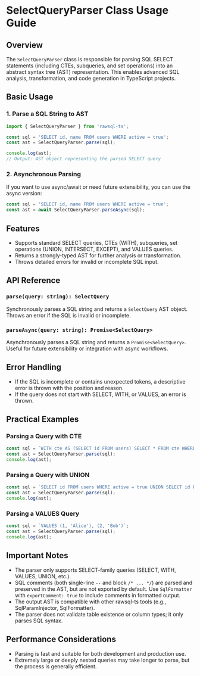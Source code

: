 # SelectQueryParser Class Usage Guide

## Overview

The `SelectQueryParser` class is responsible for parsing SQL SELECT statements (including CTEs, subqueries, and set operations) into an abstract syntax tree (AST) representation. This enables advanced SQL analysis, transformation, and code generation in TypeScript projects.

## Basic Usage

### 1. Parse a SQL String to AST

```typescript
import { SelectQueryParser } from 'rawsql-ts';

const sql = 'SELECT id, name FROM users WHERE active = true';
const ast = SelectQueryParser.parse(sql);

console.log(ast);
// Output: AST object representing the parsed SELECT query
```

### 2. Asynchronous Parsing

If you want to use async/await or need future extensibility, you can use the async version:

```typescript
const sql = 'SELECT id, name FROM users WHERE active = true';
const ast = await SelectQueryParser.parseAsync(sql);
```

## Features

- Supports standard SELECT queries, CTEs (WITH), subqueries, set operations (UNION, INTERSECT, EXCEPT), and VALUES queries.
- Returns a strongly-typed AST for further analysis or transformation.
- Throws detailed errors for invalid or incomplete SQL input.

## API Reference

### `parse(query: string): SelectQuery`
Synchronously parses a SQL string and returns a `SelectQuery` AST object. Throws an error if the SQL is invalid or incomplete.

### `parseAsync(query: string): Promise<SelectQuery>`
Asynchronously parses a SQL string and returns a `Promise<SelectQuery>`. Useful for future extensibility or integration with async workflows.

## Error Handling

- If the SQL is incomplete or contains unexpected tokens, a descriptive error is thrown with the position and reason.
- If the query does not start with SELECT, WITH, or VALUES, an error is thrown.

## Practical Examples

### Parsing a Query with CTE

```typescript
const sql = `WITH cte AS (SELECT id FROM users) SELECT * FROM cte WHERE id > 10`;
const ast = SelectQueryParser.parse(sql);
console.log(ast);
```

### Parsing a Query with UNION

```typescript
const sql = `SELECT id FROM users WHERE active = true UNION SELECT id FROM admins`;
const ast = SelectQueryParser.parse(sql);
console.log(ast);
```

### Parsing a VALUES Query

```typescript
const sql = `VALUES (1, 'Alice'), (2, 'Bob')`;
const ast = SelectQueryParser.parse(sql);
console.log(ast);
```


## Important Notes

- The parser only supports SELECT-family queries (SELECT, WITH, VALUES, UNION, etc.).
- SQL comments (both single-line `--` and block `/* ... */`) are parsed and preserved in the AST, but are not exported by default. Use `SqlFormatter` with `exportComment: true` to include comments in formatted output.
- The output AST is compatible with other rawsql-ts tools (e.g., SqlParamInjector, SqlFormatter).
- The parser does not validate table existence or column types; it only parses SQL syntax.

## Performance Considerations

- Parsing is fast and suitable for both development and production use.
- Extremely large or deeply nested queries may take longer to parse, but the process is generally efficient.
